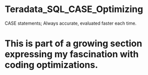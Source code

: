# Teradata_SQL_CASE_Optimizing
CASE statements; Always accurate, evaluated faster each time.
# This is part of a growing section expressing my fascination with coding optimizations.
